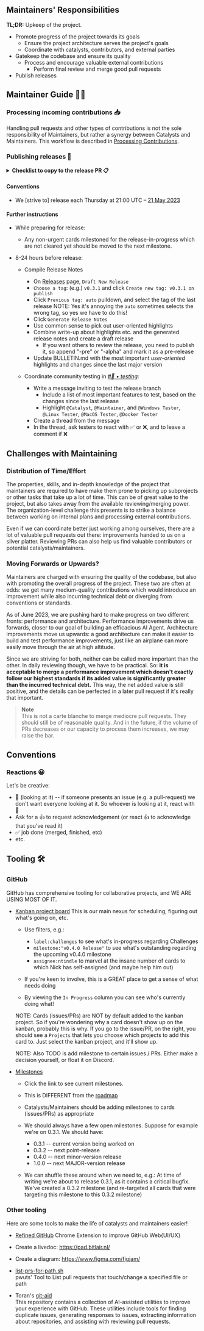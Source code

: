 ## Maintainers' Responsibilities

**TL;DR:** Upkeep of the project.

* Promote progress of the project towards its goals
    * Ensure the project architecture serves the project's goals
    * Coordinate with catalysts, contributors, and external parties
* Gatekeep the codebase and ensure its quality
    * Process and encourage valuable external contributions
        * Perform final review and merge good pull requests
* Publish releases

## Maintainer Guide 🧙🏼

### Processing incoming contributions 📥

Handling pull requests and other types of contributions is not the sole responsibility of Maintainers, but rather a
synergy between Catalysts and Maintainers. This workflow is described
in [Processing Contributions](Processing-Contributions).

### Publishing releases 🚀

<details>
<summary><strong>Checklist to copy to the release PR 📋</strong></summary>

[Example usage: Release v0.4.0](https://github.com/Significant-Gravitas/Auto-GPT/pull/4539)

```markdown
1. [ ] Prepare 🏗️
    1. [ ] Create release branch (`release-v0.x.x`)
    2. [ ] Create release pull request, with this checklist in the description
    3. [ ] Resolve conflicts with `stable`
    4. [ ] Identify doc changes needed, create tasks for this release or next, depending on severity 
    5. [ ] Test release branch
    6. [ ] Update version numbers
    7. [ ] Draft PR materials for release
        * Release notes - Github generates pretty good ones but requires drafting an alpha or pre-release so others can see them and comment
        * Discord announcement
        * Bulletin - create a pull request
        * Twitter thread 
        * Instagram post
        * Reddit post
        * Developer newsletter (@ major releases)
        * YouTube video (@ major releases)
        * Blog post (@ major releases)
    8. [ ] Update bulletin in the release branch 
    9. [ ] Create a pre-release for peer review. You need to publish it otherwise peers won't see it
2. [ ] Publish 🚀
    1. [ ] Merge release branch into `stable`
    2. [ ] Tag & publish release v0.x.x
    3. [ ] Post announcement on Discord (@Ferg)
    4. [ ] Post announcement on Twitter (@Ferg)
    5. [ ] Post announcement on Instagram (@Ferg)
    6. [ ] Post announcement on [Reddit](https://www.reddit.com/r/AutoGPT)
    7. [ ] Send developer newsletter
    8. [ ] Post video on YouTube (@ major releases)
    9. [ ] Blog post (@ major releases)
3. [ ] Post-process 🎀
    1. [ ] merge release branch into `master`
    2. [ ] close the release's milestone
    3. [ ] evaluate this release process
    4. [ ] set next release (scope + target date)
```

</details>

#### Conventions

* We [strive to] release each Thursday at 21:00
  UTC – [21 May 2023](https://discord.com/channels/1092243196446249134/1097204317125091328/1109658983163244626)

#### Further instructions

- While preparing for release:
    - Any non-urgent cards milestoned for the release-in-progress which are not cleared yet should be moved to the next
      milestone.

- 8-24 hours before release:
    - Compile Release Notes
        - On [Releases](https://github.com/Significant-Gravitas/Auto-GPT/releases) page, `Draft New Release`
        - `Choose a tag`: (e.g.) `v0.3.1` and click `Create new tag: v0.3.1 on publish`
        - Click `Previous tag: auto` pulldown, and select the tag of the last release
          NOTE: Yes it's annoying the `auto` sometimes selects the wrong tag, so yes we have to do this!
        - Click `Generate Release Notes`
        - Use common sense to pick out user-oriented highlights
        - Combine write-up about highlights etc. and the generated release notes and create a draft release
            - If you want others to review the release, you need to publish it, so append "-pre" or "-alpha" and mark it
              as a pre-release
        - Update BULLETIN.md with the most important *user-oriented* highlights and changes since the last major version

    - Coordinate community testing in [*#🧪 •
      testing*](https://discord.com/channels/1092243196446249134/1098217450425827468):
        - Write a message inviting to test the release branch
            - Include a list of most important features to test, based on the changes since the last release
            - Highlight `@Catalyst`, `@Maintainer`,
              and `@Windows Tester`, `@Linux Tester`, `@MacOS Tester`, `@Docker Tester`
        - Create a thread from the message
        - In the thread, ask testers to react with ✅ or ❌, and to leave a comment if ❌

## Challenges with Maintaining

### Distribution of Time/Effort

The properties, skills, and in-depth knowledge of the project that maintainers are required to have make them prone to
picking up subprojects or other tasks that take up a lot of time. This can be of great value to the project, but also
takes away from the available reviewing/merging power. The organization-level challenge this presents is to strike a
balance between working on internal plans and processing external contributions.

Even if we can coordinate better just working among ourselves, there are a lot of valuable pull requests out there:
improvements handed to us on a silver platter. Reviewing PRs can also help us find valuable contributors or potential
catalysts/maintainers.

### Moving Forwards or Upwards?

Maintainers are charged with ensuring the quality of the codebase, but also with promoting the overall progress of the
project. These two are often at odds: we get many medium-quality contributions which would introduce an improvement
while also incurring technical debt or diverging from conventions or standards.

As of June 2023, we are pushing hard to make progress on two different fronts: performance and architecture. Performance
improvements drive us forwards, closer to our goal of building an efficacious AI Agent. Architecture improvements move
us upwards: a good architecture can make it easier to build and test performance improvements, just like an airplane can
more easily move through the air at high altitude.

Since we are striving for both, neither can be called more important than the other. In daily reviewing though, we have
to be practical. So: **it is acceptable to merge a performance improvement which doesn't exactly follow our highest
standards if its added value is significantly greater than the incurred technical debt.** This way, the net added value
is still positive, and the details can be perfected in a later pull request if it's really that important.

> **Note**  
> This is not a carte blanche to merge mediocre pull requests. They should still be of reasonable quality. And in the
> future, if the volume of PRs decreases or our capacity to process them increases, we may raise the bar.

## Conventions

### Reactions 😀

Let's be creative:

- 👀 (looking at it) -- if someone presents an issue (e.g. a pull-request) we don't want everyone looking at it.
  So whoever is looking at it, react with 👀
- Ask for a 👍 to request acknowledgement (or react 👍 to acknowledge that you've read it)
- ✅ job done (merged, finished, etc)
- etc.

## Tooling 🛠️

### GitHub

GitHub has comprehensive tooling for collaborative projects, and WE ARE USING MOST OF IT.

- [Kanban project board](https://github.com/orgs/Significant-Gravitas/projects/1)
  This is our main nexus for scheduling, figuring out what's going on, etc.
    - Use filters, e.g.:
        - `label:challenges` to see what's in-progress regarding Challenges
        - `milestone:"v0.4.0 Release"` to see what's outstanding regarding the upcoming v0.4.0 milestone
        - `assignee:ntindle` to marvel at the insane number of cards to which Nick has self-assigned (and maybe help him
          out)

    - If you're keen to involve, this is a GREAT place to get a sense of what needs doing

    - By viewing the `In Progress` column you can see who's currently doing what!

  NOTE: Cards (issues/PRs) are NOT by default added to the kanban project. So if you're wondering why a card doesn't
  show up on the kanban, probably this is why. If you go to the issue/PR, on the right, you should see a `Projects` that
  lets you choose which projects to add this card to. Just select the kanban project, and it'll show up.

  NOTE: Also TODO is add milestone to certain issues / PRs. Either make a decision yourself, or float it on Discord.


- [Milestones](https://github.com/Significant-Gravitas/Auto-GPT/milestones)
    - Click the link to see current milestones.

    - This is DIFFERENT from the [roadmap](https://github.com/orgs/Significant-Gravitas/projects/2)

    - Catalysts/Maintainers should be adding milestones to cards (issues/PRs) as appropriate

    - We should always have a few open milestones. Suppose for example we're on 0.3.1. We should have:
        - 0.3.1 -- current version being worked on
        - 0.3.2 -- next point-release
        - 0.4.0 -- next minor-version release
        - 1.0.0 -- next MAJOR-version release

    - We can shuffle these around when we need to, e.g.:
      At time of writing we're about to release 0.3.1, as it contains a critical bugfix.  
      We've created a 0.3.2 milestone (and re-targeted all cards that were targeting this milestone to this 0.3.2
      milestone)

### Other tooling

Here are some tools to make the life of catalysts and maintainers easier!

- [Refined GitHub](https://github.com/refined-github/refined-github) Chrome Extension to improve GitHub Web{UI/UX}

- Create a livedoc: https://pad.bitlair.nl/

- Create a diagram: https://www.figma.com/figjam/

- [list-prs-for-path.sh](https://gist.github.com/Pwuts/0dda08968e2731388461d464bda97039)  
  pwuts' Tool to List pull requests that touch/change a specified file or path

- Toran's [git-aid](https://github.com/torantulino/git-aid)  
  This repository contains a collection of AI-assisted utilities to improve your experience with GitHub. These utilities
  include tools for finding duplicate issues, generating responses to issues, extracting information about repositories,
  and assisting with reviewing pull requests.
